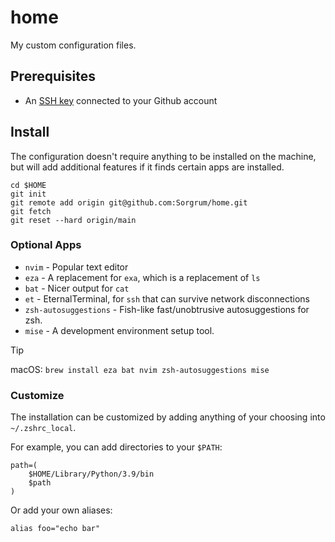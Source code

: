 # home

My custom configuration files.

## Prerequisites

- An [SSH key](https://docs.github.com/en/authentication/connecting-to-github-with-ssh/generating-a-new-ssh-key-and-adding-it-to-the-ssh-agent) connected to your Github account

## Install

The configuration doesn't require anything to be installed on the machine, but will add additional features if it finds certain apps are installed.

```shell
cd $HOME
git init
git remote add origin git@github.com:Sorgrum/home.git
git fetch
git reset --hard origin/main
```

### Optional Apps

- `nvim` - Popular text editor
- `eza` - A replacement for `exa`, which is a replacement of `ls`
- `bat` - Nicer output for `cat`
- `et` - EternalTerminal, for `ssh` that can survive network disconnections
- `zsh-autosuggestions` - Fish-like fast/unobtrusive autosuggestions for zsh.
- `mise` - A development environment setup tool.

> [!TIP]
> macOS: `brew install eza bat nvim zsh-autosuggestions mise`

### Customize

The installation can be customized by adding anything of your choosing into `~/.zshrc_local`.

For example, you can add directories to your `$PATH`:

```shell
path=(
    $HOME/Library/Python/3.9/bin
    $path
)

```

Or add your own aliases:

```shell
alias foo="echo bar"
```

